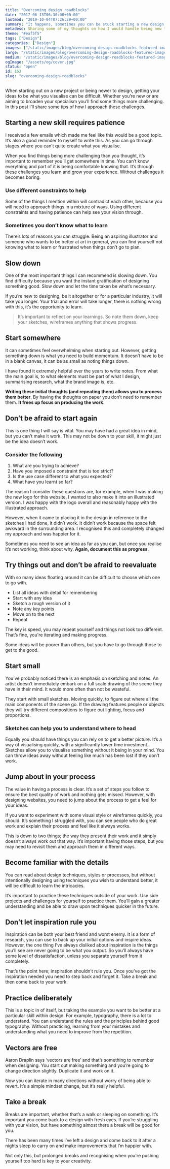 ```yaml
---
title: "Overcoming design roadblocks"
date: "2017-06-13T06:30:00+00:00"
lastmod: "2019-10-04T07:26:29+00:00"
summary: "It happens, sometimes you can be stuck starting a new design, here’s some tips that aim to help overcome the challenge."
metadesc: Sharing some of my thoughts on how I would handle being new to a skill and the struggle of getting your ideas to be what you visualise."
theme: "#eaf5f5"
tags: ["Design"]
categories: ["Design"]
images: ["/static/images/blog/overcoming-design-roadblocks-featured-image.png"]
large: "/static/images/blog/overcoming-design-roadblocks-featured-image.png"
medium: "/static/images/blog/overcoming-design-roadblocks-featured-image-medium.png"
ogImage: "/assets/og/cover.jpg"
status: "open"
id: 163
slug: "overcoming-design-roadblocks"
---
```


When starting out on a new project or being newer to design, getting your ideas to be what you visualise can be difficult. Whether you’re new or are aiming to broaden your specialism you’ll find some things more challenging. In this post I’ll share some tips of how I approach these challenges.

## Starting a new skill requires patience
I received a few emails which made me feel like this would be a good topic. It’s also a good reminder to myself to write this. As you can go through stages where you can’t quite create what you visualise.

When you find things being more challenging than you thought, it’s important to remember you’ll get somewhere in time. You can’t know everything and part of it is being comfortable knowing that. It’s through these challenges you learn and grow your experience. Without challenges it becomes boring.

### Use different constraints to help
Some of the things I mention within will contradict each other, because you will need to approach things in a mixture of ways. Using different constraints and having patience can help see your vision through.

### Sometimes you don’t know what to learn
There’s lots of reasons you can struggle. Being an aspiring illustrator and someone who wants to be better at art in general, you can find yourself not knowing what to learn or frustrated when things don’t go to plan. 

## Slow down
One of the most important things I can recommend is slowing down. You find difficulty because you want the instant gratification of designing something good. Slow down and let the time taken be what’s necessary. 

If you’re new to designing, be it altogether or for a particular industry, it will take you longer. Your trial and error will take longer, there is nothing wrong with this, it’s the opportunity to learn.

> It’s important to reflect on your learnings. So note them down, keep your sketches, wireframes anything that shows progress. 

## Start somewhere
It can sometimes feel overwhelming when starting out. However, getting something down is what you need to build momentum. It doesn’t have to be in a blank canvas, it can be as small as noting things down.

I have found it extremely helpful over the years to write notes. From what the main goal is, to what elements must be part of what I design, summarising research, what the brand image is, etc.

**Writing these initial thoughts (and repeating them) allows you to process them better**. By having the thoughts on paper you don’t need to remember them. **It frees up focus on producing the work**. 

## Don’t be afraid to start again
This is one thing I will say is vital. You may have had a great idea in mind, but you can’t make it work. This may not be down to your skill, it might just be the idea doesn’t work.

### Consider the following
1. What are you trying to achieve?
2. Have you imposed a constraint that is too strict?
3. Is the use case different to what you expected?
4. What have you learnt so far?

The reason I consider these questions are, for example, when I was making the new logo for this website, I wanted to also make it into an illustrated version. I was happy with the logo overall and reasonably happy with the illustrated approach.

However, when it came to placing it in the design in reference to the sketches I had done, it didn’t work. It didn’t work because the space felt awkward in the surrounding area. I recognised this and completely changed my approach and was happier for it. 

Sometimes you need to see an idea as far as you can, but once you realise it’s not working, think about why. **Again, document this as progress**.

## Try things out and don’t be afraid to reevaluate
With so many ideas floating around it can be difficult to choose which one to go with. 

- List all ideas with detail for remembering
- Start with any idea
- Sketch a rough version of it
- Note any key points
- Move on to the next
- Repeat 

The key is speed, you may repeat yourself and things not look too different. That’s fine, you're iterating and making progress. 

Some ideas will be poorer than others, but you have to go through those to get to the good.

## Start small
You’ve probably noticed there is an emphasis on sketching and notes. An artist doesn’t immediately embark on a full scale drawing of the scene they have in their mind. It would more often than not be wasteful.

They start with small sketches. Moving quickly, to figure out where all the main components of the scene go. If the drawing features people or objects they will try different compositions to figure out lighting, focus and proportions.

### Sketches can help you to understand where to head
Equally you should have things you can rely on to get a better picture. It’s a way of visualising quickly, with a significantly lower time investment. Sketches allow you to visualise something without it being in your mind. You can throw ideas away without feeling like much has been lost if they don’t work.

## Jump about in your process
The value in having a process is clear. It’s a set of steps you follow to ensure the best quality of work and nothing gets missed. However, with designing websites, you need to jump about the process to get a feel for your ideas.

If you want to experiment with some visual style or wireframes quickly, you should. It’s something I struggled with, you can see people who do great work and explain their process and feel like it always works. 

This is down to two things; the way they present their work and it simply doesn’t always work out that way. It’s important having those steps, but you may need to revisit them and approach them in different ways.

## Become familiar with the details
You can read about design techniques, styles or processes, but without intentionally designing using techniques you wish to understand better, it will be difficult to learn the intricacies. 

It’s important to practice these techniques outside of your work. Use side projects and challenges for yourself to practice them. You’ll gain a greater understanding and be able to draw upon techniques quicker in the future.

## Don’t let inspiration rule you
Inspiration can be both your best friend and worst enemy. It is a form of research, you can use to back up your initial options and inspire ideas. However, the one thing I’ve always disliked about inspiration is the things you’ll see are never going to be what you output. So you’ll always have some level of dissatisfaction, unless you separate yourself from it completely.

That’s the point here; inspiration shouldn’t rule you. Once you’ve got the inspiration needed you need to step back and forget it. Take a break and then come back to your work.

## Practice deliberately
This is a topic in of itself, but taking the example you want to be better at a particular skill within design. For example, typography, there is a lot to understand. You can understand the rules and the principles behind good typography. Without practicing, learning from your mistakes and understanding what you need to improve from the repetition.

## Vectors are free
Aaron Draplin says ‘vectors are free’ and that’s something to remember when designing. You start out making something and you’re going to change direction slightly. Duplicate it and work on it. 

Now you can iterate in many directions without worry of being able to revert. It’s a simple mindset change, but it’s really helpful.

## Take a break
Breaks are important, whether that’s a walk or sleeping on something. It’s important you come back to a design with fresh eyes. If you’re struggling with your vision, but have something almost there a break will be good for you.

There has been many times I’ve left a design and come back to it after a nights sleep to carry on and make improvements that I’m happier with. 

Not only this, but prolonged breaks and recognising when you're pushing yourself too hard is key to your creativity.
